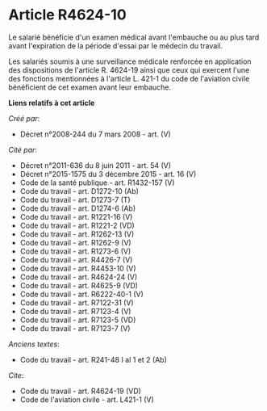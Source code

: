 # Article R4624-10

Le salarié bénéficie d'un examen médical avant l'embauche ou au plus tard avant l'expiration de la période d'essai par le
médecin du travail. 

Les salariés soumis à une surveillance médicale renforcée en application des dispositions de l'article R. 4624-19 ainsi que
ceux qui exercent l'une des fonctions mentionnées à l'article L. 421-1 du code de l'aviation civile bénéficient de cet examen
avant leur embauche.

**Liens relatifs à cet article**

_Créé par_:

  - Décret n°2008-244 du 7 mars 2008 - art. (V)

_Cité par_:

  - Décret n°2011-636 du 8 juin 2011 - art. 54 (V)
  - Décret n°2015-1575 du 3 décembre 2015 - art. 16 (V)
  - Code de la santé publique - art. R1432-157 (V)
  - Code du travail - art. D1272-10 (Ab)
  - Code du travail - art. D1273-7 (T)
  - Code du travail - art. D1274-6 (Ab)
  - Code du travail - art. R1221-16 (V)
  - Code du travail - art. R1221-2 (VD)
  - Code du travail - art. R1262-13 (V)
  - Code du travail - art. R1262-9 (V)
  - Code du travail - art. R1273-6 (V)
  - Code du travail - art. R4426-7 (V)
  - Code du travail - art. R4453-10 (V)
  - Code du travail - art. R4624-24 (V)
  - Code du travail - art. R4625-9 (VD)
  - Code du travail - art. R6222-40-1 (V)
  - Code du travail - art. R7122-31 (V)
  - Code du travail - art. R7123-4 (V)
  - Code du travail - art. R7123-5 (VD)
  - Code du travail - art. R7123-7 (V)

_Anciens textes_:

  - Code du travail - art. R241-48 I al 1 et 2 (Ab)

_Cite_:

  - Code du travail - art. R4624-19 (VD)
  - Code de l'aviation civile - art. L421-1 (V)
